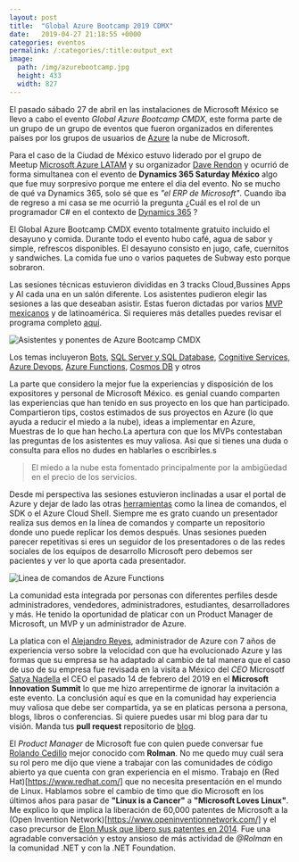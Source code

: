 ```yaml
---
layout: post
title:  "Global Azure Bootcamp 2019 CDMX"
date:   2019-04-27 21:18:55 +0000
categories: eventos
permalink: /:categories/:title:output_ext
image:
  path: /img/azurebootcamp.jpg
  height: 433
  width: 827
---
```


El pasado sábado 27 de abril en las instalaciones de Microsoft México se llevo a cabo el evento *Global Azure Bootcamp CMDX*, este forma parte de un grupo de un grupo de eventos que fueron organizados en diferentes países por los grupos de usuarios de [Azure](https://azure.microsoft.com/) la nube de Microsoft.

Para el caso de la Ciudad de México estuvo liderado por el grupo de Meetup [Microsoft Azure LATAM](https://www.meetup.com/es/AzureLATAM/) y su organizador [Dave Rendon](https://twitter.com/DaveRndn) y ocurrió de forma simultanea con el evento de **Dynamics 365 Saturday México** algo que fue muy sorpresivo porque me entere el dia del evento. No se mucho de qué va Dynamics 365, solo sé que es _"el ERP de Microsoft"_. Cuando iba de regreso a mi casa se me ocurrió la pregunta ¿Cuál es el rol de un programador C# en el contexto de [Dynamics 365](https://dynamics.microsoft.com) ?

El Global Azure Bootcamp CMDX evento totalmente gratuito incluido el desayuno y comida. Durante todo el evento hubo café, agua de sabor y simple, refrescos disponibles. El desayuno consisto en jugo, cafe, cuernitos y sandwiches. La comida fue uno o varios paquetes de Subway esto porque sobraron.

 Las sesiones técnicas estuvieron divididas en 3 tracks Cloud,Bussines Apps y AI cada una en un salón diferente. Los asistentes pudieron elegir las sesiones a las que deseaban asistir. Estas fueron dictadas por varios [MVP mexicanos](https://mvp.microsoft.com/es-es/MvpSearch?lo=Mexico&sc=e) y de latinoamérica. Si requieres más detalles puedes revisar el programa completo [aquí](https://secure.meetupstatic.com/photos/event/4/7/4/0/highres_480498240.jpeg).

<img data-src="/img/AzureEvent.jpg" class="lazyload"  alt="Asistentes y ponentes de Azure Bootcamp CMDX">

Los temas incluyeron [Bots](https://dev.botframework.com/), [SQL Server y SQL Database](https://azure.microsoft.com/services/sql-database/), [Cognitive Services](https://azure.microsoft.com/services/cognitive-services/), [Azure Devops](https://azure.microsoft.com/services/devops/), [Azure Functions](https://azure.microsoft.com/services/functions/), [Cosmos DB](https://azure.microsoft.com/services/cosmos-db/) y otros

La parte que considero la mejor fue la experiencias y disposición de los expositores y personal de Microsoft México. es genial cuando comparten las experiencias que han tenido en sus proyecto en los que han participado. Compartieron tips, costos estimados de sus proyectos en Azure (lo que ayuda a reducir el miedo a la nube), ideas a implementar en Azure, Muestras de lo que han hecho.La apertura con que los MVPs contestaban las preguntas de los asistentes es muy valiosa. Asi que si tienes una duda o consulta para ellos no dudes en hablarles o escribirles.s

> El miedo a la nube esta fomentado principalmente por la ambigüedad en el precio de los servicios.

Desde mi perspectiva las sesiones estuvieron inclinadas a usar el portal de Azure y dejar de lado las otras [herramientas](https://azure.microsoft.com/es-mx/downloads/) como la linea de comandos, el SDK o el Azure Cloud Shell. Siempre me es grato cuando un presentador realiza sus demos en la línea de comandos y comparte un repositorio donde uno puede replicar los demos después.
Unas sesiones pueden parecer repetitivas si eres un seguidor de los presentadores o de las redes sociales de los equipos de desarrollo Microsoft pero debemos ser pacientes y ver lo que aporta cada presentador.

<img data-src="/img/AzureFunctions.PNG" class="lazyload"  alt="Linea de comandos de Azure Functions">

La comunidad esta integrada por personas con diferentes perfiles desde administradores, vendedores, administradores, estudiantes, desarrolladores y más. He tenido la oportunidad de platicar con un Product Manager de Microsoft, un MVP  y un administrador de Azure.

La platica con el [Alejandro Reyes](https://www.facebook.com/alejandro.reyes.75098364), administrador de Azure con 7 años de experiencia verso sobre la velocidad con que ha evolucionado Azure y las formas que su empresa se ha adaptado al cambio de tal manera que el caso de uso de su empresa fue revisada en la visita a México del *CEO* Microsotf [Satya Nadella](https://twitter.com/satyanadella) el CEO el pasado 14 de febrero del 2019 en el **Microsoft Innovation Summit** lo que me hizo arrepentirme de ignorar la invitación a este evento. La conclusión aquí es que en la comunidad hay experiencia muy valiosa que debe ser compartida, ya se en platicas persona a persona, blogs, libros o conferencias. Si quiere puedes usar mi blog para dar tu visión. Manda tus **pull request** repositorio de [blog](https://github.com/jahbenjah/jahbenjah.github.io).

El _Product Manager_ de Microsoft fue con quien puede conversar fue [Rolando Cedillo](https://twitter.com/Rolman) mejor conocido com **Rolman**. No me quedo muy cuál sera su rol pero me dijo que viene a trabajar con las comunidades de código abierto ya que cuenta con gran experiencia en el mismo. Trabajo en (Red Hat)[https://www.redhat.com/] que no necesita presentación en el mundo de Linux. Hablamos sobre el cambio de timo que dio Microsoft en los últimos años para pasar de **"Linux is a Cancer"** a **"Microsoft Loves Linux"**.
Me explico lo que implica la liberación de 60,000 patentes de Microsoft a la (Open Invention Network)[https://www.openinventionnetwork.com/] y el caso precursor de [Elon Musk que libero sus patentes en 2014](https://www.tesla.com/es_MX/blog/all-our-patent-are-belong-you). Fue una agradable conversación y estoy ansioso de más actividad de *@Rolman* en la comunidad .NET y con la .NET Foundation.